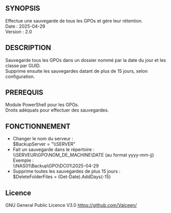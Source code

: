 ## SYNOPSIS
Effectue une sauvegarde de tous les GPOs et gère leur rétention.<br>
Date    : 2025-04-29<br>
Version : 2.0<br>

## DESCRIPTION
Sauvegarde tous les GPOs dans un dossier nommé par la date du jour et les classe par GUID.<br>
Supprime ensuite les sauvegardes datant de plus de 15 jours, selon configuration.<br>

## PREREQUIS
Module PowerShell pour les GPOs.<br>
Droits adéquats pour effectuer des sauvegardes.<br>

## FONCTIONNEMENT
- Changer le nom du serveur :<br>
$BackupServer = "\\\\SERVER"<br>
- Fait un sauvegarde dans le répertoire :<br> 
\\\\SERVEUR\\GPO\\NOM_DE_MACHINE\\DATE (au format yyyy-mm-jj)<br>
Exemple :<br>
\\\\NAS01\\Backup\\GPO\\DC01\\2025-04-29<br>
- Supprime toutes les sauvegardes de plus 15 jours :<br>
$DeleteFolderFiles = (Get-Date).AddDays(-15)

## Licence
GNU General Public Licence V3.0
https://github.com/Valceen/

